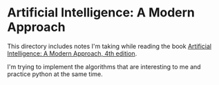 # Artificial Intelligence: A Modern Approach

This directory includes notes I'm taking while reading the book [Artificial Intelligence: A Modern Approach, 4th edition](https://www.amazon.com/Artificial-Intelligence-A-Modern-Approach/dp/0134610997).

I'm trying to implement the algorithms that are interesting to me and practice python at the same time.